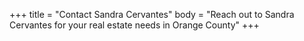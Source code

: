 +++
title = "Contact Sandra Cervantes"
body = "Reach out to Sandra Cervantes for your real estate needs in Orange County"
+++